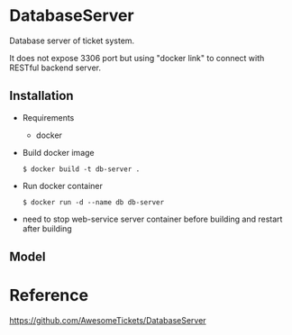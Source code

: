 # DatabaseServer

Database server of ticket system.

It does not expose 3306 port but using "docker link" to connect with RESTful backend server.

## Installation

* Requirements

  * docker

* Build docker image

  ```shell
  $ docker build -t db-server .
  ```

* Run docker container

  ```shell
  $ docker run -d --name db db-server
  ```

* need to stop web-service server container before building and restart after building

## Model



# Reference

https://github.com/AwesomeTickets/DatabaseServer